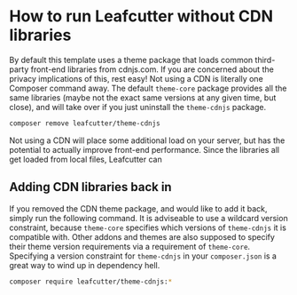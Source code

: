 # How to run Leafcutter without CDN libraries

By default this template uses a theme package that loads common third-party front-end libraries from cdnjs.com. If you are concerned about the privacy implications of this, rest easy! Not using a CDN is literally one Composer command away. The default `theme-core` package provides all the same libraries (maybe not the exact same versions at any given time, but close), and will take over if you just uninstall the `theme-cdnjs` package.

```bash
composer remove leafcutter/theme-cdnjs
```

Not using a CDN will place some additional load on your server, but has the potential to actually improve front-end performance. Since the libraries all get loaded from local files, Leafcutter can 

## Adding CDN libraries back in

If you removed the CDN theme package, and would like to add it back, simply run the following command. It is adviseable to use a wildcard version constraint, because `theme-core` specifies which versions of `theme-cdnjs` it is compatible with. Other addons and themes are also supposed to specify their theme version requirements via a requirement of `theme-core`. Specifying a version constraint for `theme-cdnjs` in your `composer.json` is a great way to wind up in dependency hell.

```bash
composer require leafcutter/theme-cdnjs:*
```

